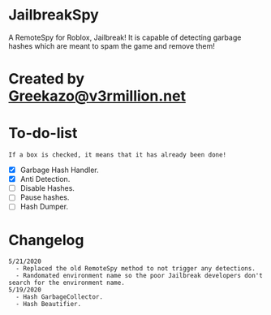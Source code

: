 # JailbreakSpy
A RemoteSpy for Roblox, Jailbreak! It is capable of detecting garbage hashes which are meant to spam the game and remove them!

# Created by Greekazo@v3rmillion.net

# To-do-list
```If a box is checked, it means that it has already been done!```
- [x] Garbage Hash Handler.
- [x] Anti Detection.
- [ ] Disable Hashes.
- [ ] Pause hashes.
- [ ] Hash Dumper.

# Changelog
```
5/21/2020
  - Replaced the old RemoteSpy method to not trigger any detections.
  - Randomated environment name so the poor Jailbreak developers don't search for the environment name.
5/19/2020
  - Hash GarbageCollector.
  - Hash Beautifier.
```
